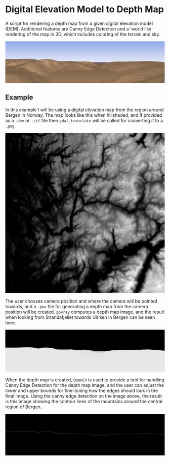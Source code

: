 # Digital Elevation Model to Depth Map

A script for rendering a depth map from a given digital elevation model (DEM). Additional features are Canny Edge Detection and a 'world like' rendering of the map in 3D, which includes coloring of the terrain and sky.

![Depth Render seen from Vidden](preview/render-height.png)

## Example

In this example I will be using a digital elevation map from the region around Bergen in Norway. The map looks like this when hillshaded, and if provided as a `.dem` or `.tif` file then `gdal_translate` will be called for converting it to a `.png`.

![Hillshaded-RAW Digital Elevation File](preview/raw_dem_hillshaded.png)

The user chooses camera position and where the camera will be pointed towards, and a `.pov` file for generating a depth map from the camera position will be created. `povray` computes a depth map image, and the result when looking from Strandafjellet towards Ulriken in Bergen can be seen here.

![Depth Map from Strandafjellet in Bergen](preview/render-depth.png)

When the depth map is created, `OpenCV` is used to provide a tool for handling Canny Edge Detection for the depth map image, and the user can adjust the lower and upper bounds for fine-tuning how the edges should look in the final image. Using the canny edge detection on the image above, the result is this image showing the contour lines of the mountains around the central region of Bergen.

![Canny Edge Detected view from Strandafjellet in Bergen](preview/edge-detected-canny.png)
